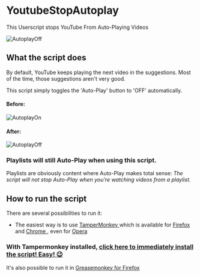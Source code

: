 # YoutubeStopAutoplay

This Userscript stops YouTube From Auto-Playing Videos

![AutoplayOff](https://github.com/johnnyawesome/YouTubeStopAutoplay/blob/master/DemoImg/AutoplayOff.jpg)

## What the script does

By default, YouTube keeps playing the next video in the suggestions. Most of the time, those suggestions aren't very good.

This script simply toggles the 'Auto-Play' button to 'OFF' automatically.

#### Before:

![AutoplayOn](https://github.com/johnnyawesome/YouTubeStopAutoplay/blob/master/DemoImg/AutoplayOn.jpg)

#### After:

![AutoplayOff](https://github.com/johnnyawesome/YouTubeStopAutoplay/blob/master/DemoImg/AutoplayOff.jpg)

### Playlists will still Auto-Play when using this script.

Playlists are obviously content where Auto-Play makes total sense: *The script will not stop Auto-Play when you're watching videos from a playlist.*

## How to run the script

There are several possibilities to run it:
 - The easiest way is to use [TamperMonkey ](https://www.google.ch/search?q=tampermonkey) which is available for [Firefox ](https://addons.mozilla.org/en-US/firefox/addon/tampermonkey/) and [Chrome ](https://chrome.google.com/webstore/search/tampermonkey), even for [Opera ](https://addons.opera.com/de/search/?query=Tampermonkey)
 ### With Tampermonkey installed,  [click here to immediately install the script! Easy! 😉](https://github.com/johnnyawesome/YouTubeStopAutoplay/raw/master/YouTube%20Stop%20Autoplay.user.js)

It's also possible to run it in [Greasemonkey for Firefox ](https://addons.mozilla.org/en-US/firefox/addon/greasemonkey/) 
